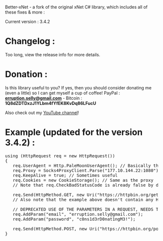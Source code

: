 Better-xNet - a fork of the original xNet C# library, which includes all of these fixes & more :

Current version : 3.4.2
# Changelog :
Too long, view the release info for more details.

# Donation :
Is this library useful to you? If yes, then you should consider donating me (even a little) so I can get myself a cup of coffee!
PayPal : **erruption.selly@gmail.com** - Bitcoin : **1Q8dZDTDxzJ1YLbm4fYfEK8KvDq86LFucU**

Also check out my [YouTube channel](https://www.youtube.com/c/B3RAPSoftwares)!

# Example (updated for the version 3.4.2) :
<pre>
using (HttpRequest req = new HttpRequest())
{
   req.UserAgent = Http.PaleMoonUserAgent(); // Basically this is what browser you will choose to make your request
   req.Proxy = Socks4ProxyClient.Parse("177.10.144.22:1080"); // Not needed here but it's an example
   req.KeepAlive = true; // Sometimes useful
   req.Cookies = new CookieStorage(); // Same as the proxy
   // Note that req.CheckBadStatusCode is already false by default.

   req.Send(HttpMethod.GET, new Uri("https://httpbin.org/get")).ToString(); // Sending a GET request without any parameters
   // Also note that the example above doesn't contain any HttpContent because we don't need any.
   
   // DEPRECATED USE OF THE PARAMETERS IN A REQUEST, NEEDS TO BE UPDATED :
   req.AddParam("email", "erruption.selly@gmail.com");
   req.AddParam("password", "c0ns1d3rD0nat1ngM3!");

   req.Send(HttpMethod.POST, new Uri("https://httpbin.org/post")).ToString(); // Sending a POST request with parameters "email" and "password".
}
</pre>
